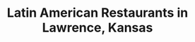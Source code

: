 ---
active: true
name: Latin American
sitemap: true
slug: latin-american
title: Latin American Restaurants in Lawrence, Kansas
---